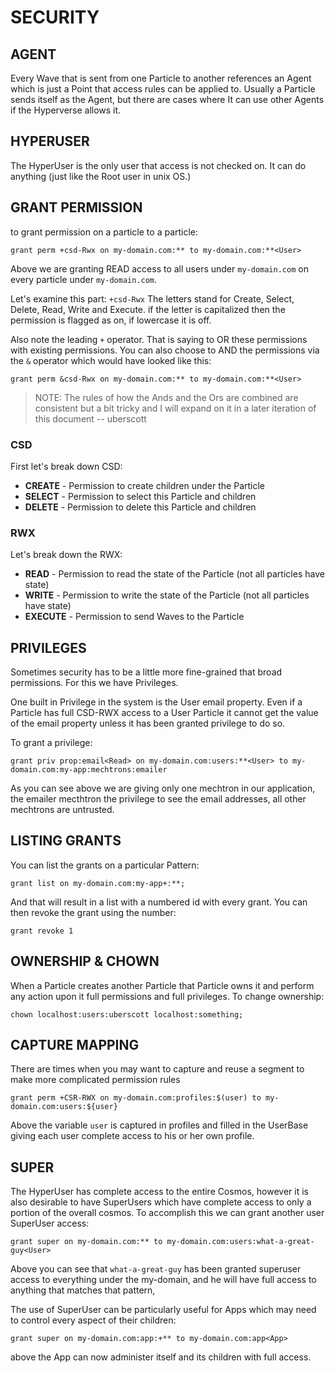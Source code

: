 # SECURITY

## AGENT

Every Wave that is sent from one Particle to another references an Agent which is just a Point that access rules can be applied to. Usually a Particle sends itself as the Agent, but there are cases where It can use other Agents if the Hyperverse allows it.

## HYPERUSER

The HyperUser is the only user that access is not checked on. It can do anything (just like the Root user in unix OS.)

## GRANT PERMISSION

to grant permission on a particle to a particle:

```
grant perm +csd-Rwx on my-domain.com:** to my-domain.com:**<User>
```

Above we are granting READ access to all users under `my-domain.com` on every particle under `my-domain.com`.

Let's examine this part: `+csd-Rwx` The letters stand for Create, Select, Delete, Read, Write and Execute. if the letter is capitalized then the permission is flagged as on, if lowercase it is off.

Also note the leading `+` operator. That is saying to OR these permissions with existing permissions. You can also choose to AND the permissions via the `&` operator which would have looked like this:

```
grant perm &csd-Rwx on my-domain.com:** to my-domain.com:**<User>
```

> NOTE: The rules of how the Ands and the Ors are combined are consistent but a bit tricky and I will expand on it in a later iteration of this document -- uberscott

### CSD

First let's break down CSD:

- **CREATE** - Permission to create children under the Particle
- **SELECT** - Permission to select this Particle and children
- **DELETE** - Permission to delete this Particle and children

### RWX

Let's break down the RWX:

- **READ** - Permission to read the state of the Particle (not all particles have state)
- **WRITE** - Permission to write the state of the Particle (not all particles have state)
- **EXECUTE** - Permission to send Waves to the Particle

## PRIVILEGES

Sometimes security has to be a little more fine-grained that broad permissions. For this we have Privileges.

One built in Privilege in the system is the User email property. Even if a Particle has full CSD-RWX access to a User Particle it cannot get the value of the email property unless it has been granted privilege to do so.

To grant a privilege:

```
grant priv prop:email<Read> on my-domain.com:users:**<User> to my-domain.com:my-app:mechtrons:emailer
```

As you can see above we are giving only one mechtron in our application, the emailer mecthtron the privilege to see the email addresses, all other mechtrons are untrusted.

## LISTING GRANTS

You can list the grants on a particular Pattern:

```
grant list on my-domain.com:my-app+:**;
```

And that will result in a list with a numbered id with every grant. You can then revoke the grant using the number:

```
grant revoke 1
```

## OWNERSHIP & CHOWN

When a Particle creates another Particle that Particle owns it and perform any action upon it full permissions and full privileges. To change ownership:

```
chown localhost:users:uberscott localhost:something;
```

## CAPTURE MAPPING

There are times when you may want to capture and reuse a segment to make more complicated permission rules

```
grant perm +CSR-RWX on my-domain.com:profiles:$(user) to my-domain.com:users:${user}
```

Above the variable `user` is captured in profiles and filled in the UserBase giving each user complete access to his or her own profile.

## SUPER

The HyperUser has complete access to the entire Cosmos, however it is also desirable to have SuperUsers which have complete access to only a portion of the overall cosmos. To accomplish this we can grant another user SuperUser access:

```
grant super on my-domain.com:** to my-domain.com:users:what-a-great-guy<User>
```

Above you can see that `what-a-great-guy` has been granted superuser access to everything under the my-domain, and he will have full access to anything that matches that pattern,

The use of SuperUser can be particularly useful for Apps which may need to control every aspect of their children:

```
grant super on my-domain.com:app:+** to my-domain.com:app<App>
```

above the App can now administer itself and its children with full access.
